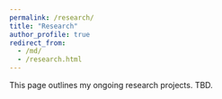 ```yaml
---
permalink: /research/
title: "Research"
author_profile: true
redirect_from: 
  - /md/
  - /research.html
---
```


This page outlines my ongoing research projects. TBD.
